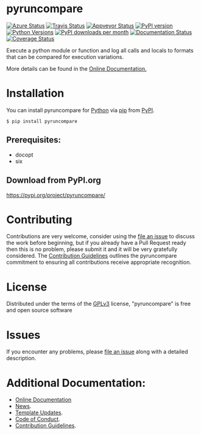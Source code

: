 # pyruncompare

[![Azure Status](https://dev.azure.com/timgates/timgates/_apis/build/status/pyruncompare-dev.pyruncompare?branchName=master)](https://dev.azure.com/timgates/timgates/_build/latest?definitionId=5&branchName=master)
[![Travis Status](https://travis-ci.org/pyruncompare-dev/pyruncompare.svg?branch=master)](https://travis-ci.org/pyruncompare-dev/pyruncompare)
[![Appveyor Status](https://ci.appveyor.com/api/projects/status/github/pyruncompare-dev/pyruncompare/branch/master?svg=true)](https://ci.appveyor.com/project/pyruncompare-dev/pyruncompare)
[![PyPI version](https://img.shields.io/pypi/v/pyruncompare.svg)](https://pypi.org/project/pyruncompare)
[![Python Versions](https://img.shields.io/pypi/pyversions/pyruncompare.svg)](https://pypi.org/project/pyruncompare)
[![PyPI downloads per month](https://img.shields.io/pypi/dm/pyruncompare.svg)](https://pypi.org/project/pyruncompare)
[![Documentation Status](https://readthedocs.org/projects/pyruncompare/badge/?version=latest)](https://pyruncompare.readthedocs.io/en/latest/?badge=latest)
[![Coverage Status](https://coveralls.io/repos/github/pyruncompare-dev/pyruncompare/badge.svg)](https://coveralls.io/github/pyruncompare-dev/pyruncompare/)

Execute a python module or function and log all calls and locals to formats that can be compared for execution variations.

More details can be found in the
[Online Documentation.](https://pyruncompare.readthedocs.io/en/latest/)

# Installation

You can install pyruncompare for
[Python](https://www.python.org/) via
[pip](https://pypi.org/project/pip/)
from [PyPI](https://pypi.org/).

```
$ pip install pyruncompare
```




## Prerequisites:
- docopt
- six


## Download from PyPI.org

https://pypi.org/project/pyruncompare/



# Contributing

Contributions are very welcome, consider using the
[file an issue](https://github.com/pyruncompare-dev/pyruncompare/issues)
to discuss the work before beginning, but if you already have a Pull Request
ready then this is no problem, please submit it and it will be very gratefully
considered. The [Contribution Guidelines](CONTRIBUTING.md)
outlines the pyruncompare commitment to ensuring all
contributions receive appropriate recognition.

# License


Distributed under the terms of the [GPLv3](https://opensource.org/licenses/GPL-3.0)
license, "pyruncompare" is free and open source software


# Issues

If you encounter any problems, please
[file an issue](https://github.com/pyruncompare-dev/pyruncompare/issues)
along with a detailed description.

# Additional Documentation:

* [Online Documentation](https://pyruncompare.readthedocs.io/en/latest/)
* [News](NEWS.rst).
* [Template Updates](COOKIECUTTER_UPDATES.md).
* [Code of Conduct](CODE_OF_CONDUCT.md).
* [Contribution Guidelines](CONTRIBUTING.md).
